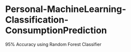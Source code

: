 # Personal-MachineLearning-Classification-ConsumptionPrediction
95% Accuracy using Random Forest Classifier
